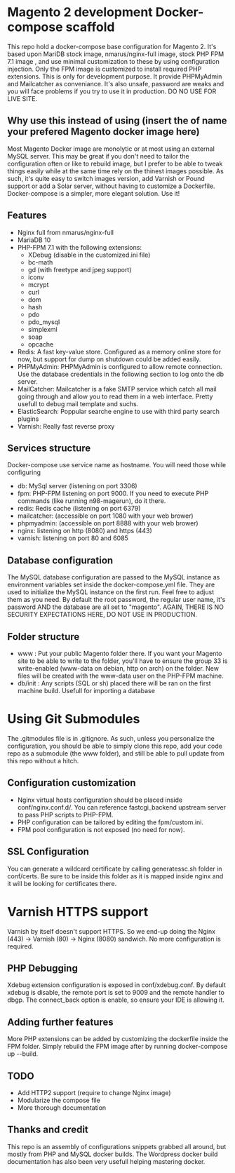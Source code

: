 # Magento 2 development Docker-compose scaffold
This repo hold a docker-compose base configuration for Magento 2. It's based upon MariDB stock image, nmarus/nginx-full image, stock PHP FPM 7.1 image , and use minimal customization to these by using configuration injection. Only the FPM image is customized to install required PHP extensions. This is only for development purpose. It provide PHPMyAdmin and Mailcatcher as conveniance.  It's also unsafe, password are weaks and you will face problems if you try to use it in production. DO NO USE FOR LIVE SITE.

## Why use this instead of using (insert the of name your prefered Magento docker image here)
Most Magento Docker image are monolytic or at most using an external MySQL server. This may be great if you don't need to tailor the configuration often or like to rebuild image, but I prefer to be able to tweak things easily while at the same time rely on the thinest images possible. As such, it's quite easy to switch images version, add Varnish or Pound support or add a Solar server, without having to customize a Dockerfile. Docker-compose is a simpler, more elegant solution. Use it!

## Features
* Nginx full from nmarus/nginx-full
* MariaDB 10
* PHP-FPM 7.1 with the following extensions:
	* XDebug (disable in the customized.ini file)
	* bc-math
	* gd (with freetype and jpeg support)
	* iconv
	* mcrypt
	* curl
	* dom
	* hash
	* pdo
	* pdo_mysql
	* simplexml
	* soap
	* opcache
* Redis: A fast key-value store. Configured as a memory online store for now, but support for dump on shutdown could be added easily.
* PHPMyAdmin: PHPMyAdmin is configured to allow remote connection. Use the database credentials in the following section to log onto the db server. 
* MailCatcher: Mailcatcher is a fake SMTP service which catch all mail going through and allow you to read them in a web interface. Pretty usefull to debug mail template and suchs.
* ElasticSearch: Poppular searche engine to use with third party search plugins
* Varnish: Really fast reverse proxy

## Services structure
Docker-compose use service name as hostname. You will need those while configuring
* db: MySql server (listening on port 3306)
* fpm: PHP-FPM listening on port 9000. If you need to execute PHP commands (like running n98-magerun), do it there.
* redis: Redis cache (listening on port 6379)
* mailcatcher: (accessible on port 1080 with your web brower) 
* phpmyadmin: (accessible on port 8888 with your web brower)
* nginx: listening on http (8080) and https (443)
* varnish: listening on port 80 and 6085

## Database configuration
The MySQL database configuration are passed to the MySQL instance as environment variables set inside the docker-compose.yml file. They are used to initialize the MySQL instance on the first run. Feel free to adjust them as you need. By default the root password, the regular user name, it's password AND the database are all set to "magento". AGAIN, THERE IS NO SECURITY EXPECTATIONS HERE, DO NOT USE IN PRODUCTION.

## Folder structure
* www : Put your public Magento folder there. If you want your Magento site to be able to write to the folder, you'll have to ensure the group 33 is write-enabled (www-data on debian, http on arch) on the folder. New files will be created with the www-data user on the PHP-FPM machine.
* db/init : Any scripts (SQL or sh) placed there will be ran on the first machine build. Usefull for importing a database

# Using Git Submodules
The .gitmodules file is in .gitignore. As such, unless you personalize the configuration, you should be able to simply clone this repo, add your code repo as a submodule (the www folder), and still be able to pull update from this repo without a hitch.

## Configuration customization
* Nginx virtual hosts configuration should be placed inside conf/nginx.conf.d/. You can reference fastcgi_backend upstream server to pass PHP scripts to PHP-FPM. 
* PHP configuration can be tailored by editing the fpm/custom.ini.
* FPM pool configuration is not exposed (no need for now).

## SSL Configuration
You can generate a wildcard certificate by calling generatessc.sh folder in conf/certs. Be sure to be inside this folder as it is mapped inside nginx and it will be looking for certificates there.

# Varnish HTTPS support
Varnish by itself doesn't support HTTPS. So we end-up doing the Nginx (443) -> Varnish (80) -> Nginx (8080) sandwich. No more configuration is required.

## PHP Debugging
Xdebug extension configuration is exposed in conf/xdebug.conf. By default xdebug is disable, the remote port is set to 9009 and the remote handler to dbgp. The connect_back option is enable, so ensure your IDE is allowing it.

## Adding further features
More PHP extensions can be added by customizing the dockerfile inside the FPM folder. Simply rebuild the FPM image after by running docker-compose up --build.

## TODO
* Add HTTP2 support (require to change Nginx image)
* Modularize the compose file
* More thorough documentation

## Thanks and credit
This repo is an assembly of configurations snippets grabbed all around, but mostly from PHP and MySQL docker builds. The Wordpress docker build documentation has also been very usefull helping mastering docker.  
